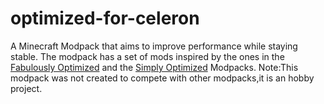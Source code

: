# optimized-for-celeron
A Minecraft Modpack that aims to improve performance while staying stable.
The modpack has a set of mods inspired by the ones in the [Fabulously Optimized](https://github.com/Fabulously-Optimized/fabulously-optimized) and the [Simply Optimized](https://modrinth.com/modpack/sop) Modpacks.
Note:This modpack was not created to compete with other modpacks,it is an hobby project.
